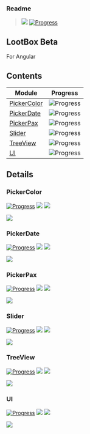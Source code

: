 ### Readme

> [![](https://img.shields.io/badge/Main-projects-white)](../projects.md)
> [![Progress](https://img.shields.io/badge/Demo-blue)](https://krsln.github.io/NgLootBox/Beta)

## LootBox Beta

For Angular

## Contents

| Module                      | Progress                                             |
|-----------------------------|------------------------------------------------------|
| [PickerColor](#pickercolor) | ![Progress](https://img.shields.io/badge/✔☐☐☐☐-blue) |
| [PickerDate](#pickerdate)   | ![Progress](https://img.shields.io/badge/✔☐☐☐☐-blue) |
| [PickerPax](#pickerpax)     | ![Progress](https://img.shields.io/badge/✔☐☐☐☐-blue) |
| [Slider](#slider)           | ![Progress](https://img.shields.io/badge/✔☐☐☐☐-blue) |
| [TreeView](#treeview)       | ![Progress](https://img.shields.io/badge/✔☐☐☐☐-blue) |
| [UI](#ui)                   | ![Progress](https://img.shields.io/badge/✔☐☐☐☐-blue) |

## Details

### PickerColor

[![Progress](https://img.shields.io/badge/✔☐☐☐☐-blue)](https://krsln.github.io/NgLootBox/LootBox/Breadcrumb)
[![](https://img.shields.io/badge/readme-white)](Libs/PickerColor/readme.md)
[![](https://img.shields.io/badge/usage-orange)](Libs/PickerColor/usage.md)

*[![](https://img.shields.io/badge/Top_⬆-blue)](#lootbox-beta)*

### PickerDate

[![Progress](https://img.shields.io/badge/✔☐☐☐☐-blue)](https://krsln.github.io/NgLootBox/LootBox/Breadcrumb)
[![](https://img.shields.io/badge/readme-white)](Libs/PickerDate/readme.md)
[![](https://img.shields.io/badge/usage-orange)](Libs/PickerDate/usage.md)

*[![](https://img.shields.io/badge/Top_⬆-blue)](#lootbox-beta)*

### PickerPax

[![Progress](https://img.shields.io/badge/✔☐☐☐☐-blue)](https://krsln.github.io/NgLootBox/LootBox/Breadcrumb)
[![](https://img.shields.io/badge/readme-white)](Libs/PickerPax/readme.md)
[![](https://img.shields.io/badge/usage-orange)](Libs/PickerPax/usage.md)

*[![](https://img.shields.io/badge/Top_⬆-blue)](#lootbox-beta)*

### Slider

[![Progress](https://img.shields.io/badge/✔☐☐☐☐-blue)](https://krsln.github.io/NgLootBox/LootBox/Breadcrumb)
[![](https://img.shields.io/badge/readme-white)](Libs/Slider/readme.md)
[![](https://img.shields.io/badge/usage-orange)](Libs/Slider/usage.md)

*[![](https://img.shields.io/badge/Top_⬆-blue)](#lootbox-beta)*

### TreeView

[![Progress](https://img.shields.io/badge/✔☐☐☐☐-blue)](https://krsln.github.io/NgLootBox/LootBox/Breadcrumb)
[![](https://img.shields.io/badge/readme-white)](Libs/TreeView/readme.md)
[![](https://img.shields.io/badge/usage-orange)](Libs/TreeView/usage.md)

*[![](https://img.shields.io/badge/Top_⬆-blue)](#lootbox-beta)*


### UI

[![Progress](https://img.shields.io/badge/✔☐☐☐☐-blue)](https://krsln.github.io/NgLootBox/LootBox/Breadcrumb)
[![](https://img.shields.io/badge/readme-white)](Libs/UI/readme.md)
[![](https://img.shields.io/badge/usage-orange)](Libs/UI/usage.md)

*[![](https://img.shields.io/badge/Top_⬆-blue)](#lootbox-beta)*

 

